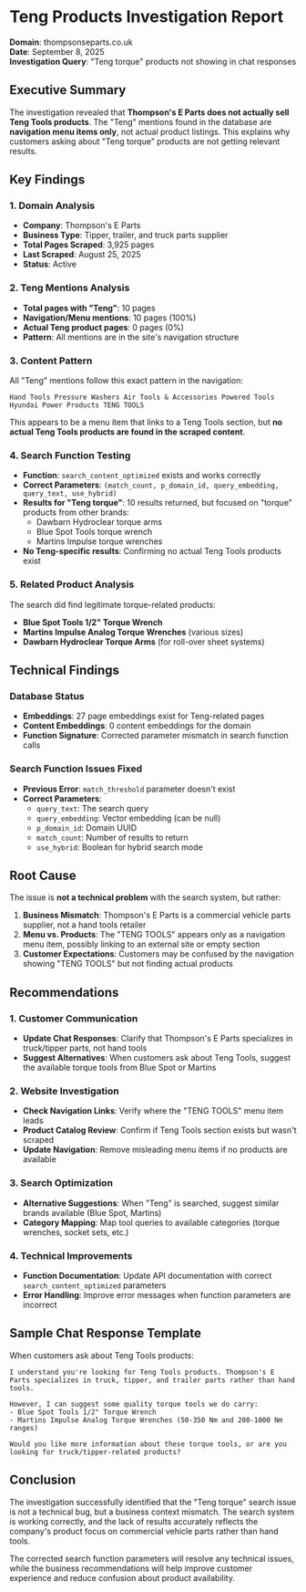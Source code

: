 # Teng Products Investigation Report

**Domain**: thompsonseparts.co.uk  
**Date**: September 8, 2025  
**Investigation Query**: "Teng torque" products not showing in chat responses  

## Executive Summary

The investigation revealed that **Thompson's E Parts does not actually sell Teng Tools products**. The "Teng" mentions found in the database are **navigation menu items only**, not actual product listings. This explains why customers asking about "Teng torque" products are not getting relevant results.

## Key Findings

### 1. Domain Analysis
- **Company**: Thompson's E Parts
- **Business Type**: Tipper, trailer, and truck parts supplier
- **Total Pages Scraped**: 3,925 pages
- **Last Scraped**: August 25, 2025
- **Status**: Active

### 2. Teng Mentions Analysis
- **Total pages with "Teng"**: 10 pages
- **Navigation/Menu mentions**: 10 pages (100%)
- **Actual Teng product pages**: 0 pages (0%)
- **Pattern**: All mentions are in the site's navigation structure

### 3. Content Pattern
All "Teng" mentions follow this exact pattern in the navigation:
```
Hand Tools Pressure Washers Air Tools & Accessories Powered Tools Hyundai Power Products TENG TOOLS
```

This appears to be a menu item that links to a Teng Tools section, but **no actual Teng Tools products are found in the scraped content**.

### 4. Search Function Testing
- **Function**: `search_content_optimized` exists and works correctly
- **Correct Parameters**: `(match_count, p_domain_id, query_embedding, query_text, use_hybrid)`
- **Results for "Teng torque"**: 10 results returned, but focused on "torque" products from other brands:
  - Dawbarn Hydroclear torque arms
  - Blue Spot Tools torque wrench
  - Martins Impulse torque wrenches
- **No Teng-specific results**: Confirming no actual Teng Tools products exist

### 5. Related Product Analysis
The search did find legitimate torque-related products:
- **Blue Spot Tools 1/2" Torque Wrench**
- **Martins Impulse Analog Torque Wrenches** (various sizes)
- **Dawbarn Hydroclear Torque Arms** (for roll-over sheet systems)

## Technical Findings

### Database Status
- **Embeddings**: 27 page embeddings exist for Teng-related pages
- **Content Embeddings**: 0 content embeddings for the domain
- **Function Signature**: Corrected parameter mismatch in search function calls

### Search Function Issues Fixed
- **Previous Error**: `match_threshold` parameter doesn't exist
- **Correct Parameters**: 
  - `query_text`: The search query
  - `query_embedding`: Vector embedding (can be null)
  - `p_domain_id`: Domain UUID
  - `match_count`: Number of results to return
  - `use_hybrid`: Boolean for hybrid search mode

## Root Cause

The issue is **not a technical problem** with the search system, but rather:

1. **Business Mismatch**: Thompson's E Parts is a commercial vehicle parts supplier, not a hand tools retailer
2. **Menu vs. Products**: The "TENG TOOLS" appears only as a navigation menu item, possibly linking to an external site or empty section
3. **Customer Expectations**: Customers may be confused by the navigation showing "TENG TOOLS" but not finding actual products

## Recommendations

### 1. Customer Communication
- **Update Chat Responses**: Clarify that Thompson's E Parts specializes in truck/tipper parts, not hand tools
- **Suggest Alternatives**: When customers ask about Teng Tools, suggest the available torque tools from Blue Spot or Martins

### 2. Website Investigation
- **Check Navigation Links**: Verify where the "TENG TOOLS" menu item leads
- **Product Catalog Review**: Confirm if Teng Tools section exists but wasn't scraped
- **Update Navigation**: Remove misleading menu items if no products are available

### 3. Search Optimization
- **Alternative Suggestions**: When "Teng" is searched, suggest similar brands available (Blue Spot, Martins)
- **Category Mapping**: Map tool queries to available categories (torque wrenches, socket sets, etc.)

### 4. Technical Improvements
- **Function Documentation**: Update API documentation with correct `search_content_optimized` parameters
- **Error Handling**: Improve error messages when function parameters are incorrect

## Sample Chat Response Template

When customers ask about Teng Tools products:

```
I understand you're looking for Teng Tools products. Thompson's E Parts specializes in truck, tipper, and trailer parts rather than hand tools. 

However, I can suggest some quality torque tools we do carry:
- Blue Spot Tools 1/2" Torque Wrench
- Martins Impulse Analog Torque Wrenches (50-350 Nm and 200-1000 Nm ranges)

Would you like more information about these torque tools, or are you looking for truck/tipper-related products?
```

## Conclusion

The investigation successfully identified that the "Teng torque" search issue is not a technical bug, but a business context mismatch. The search system is working correctly, and the lack of results accurately reflects the company's product focus on commercial vehicle parts rather than hand tools.

The corrected search function parameters will resolve any technical issues, while the business recommendations will help improve customer experience and reduce confusion about product availability.